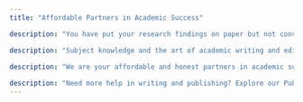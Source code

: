 ```yaml
---
title: "Affordable Partners in Academic Success"

description: "You have put your research findings on paper but not convinced with your writing? You are not alone. Even the native English writers seek manuscript editing service to get the right tone and flow that is easy to read and convincing to both the reviewers and readers."

description: "Subject knowledge and the art of academic writing and editing is what our manuscript editors focus on. We can help you put your ideas and communicate to the readers convincingly and send to your journal with CONFIDENCE."
 
description: "We are your affordable and honest partners in academic success."

description: "Need more help in writing and publishing? Explore our Publication Support Services."
---
```

